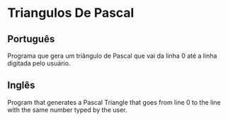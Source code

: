 # Triangulos De Pascal

## Português
Programa que gera um triângulo de Pascal que vai da linha 0 até a linha digitada pelo usuário.

## Inglês
Program that generates a Pascal Triangle that goes from line 0 to the line with the same number typed by the user.
